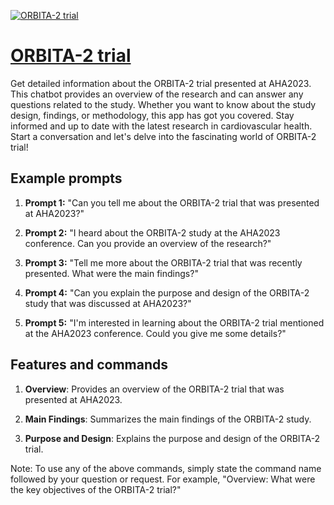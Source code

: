 [![ORBITA-2 trial](https://files.oaiusercontent.com/file-KMg1JxXBQNgYFFXOx5Ceg4uE?se=2123-10-18T23%3A36%3A44Z&sp=r&sv=2021-08-06&sr=b&rscc=max-age%3D31536000%2C%20immutable&rscd=attachment%3B%20filename%3Dff09c2a3-5de5-48b9-8525-607abd376236.png&sig=71tT/Su48d7jbPZ4GtoUQFBjrGaxEmBPnQbZyd2lJmw%3D)](https://chat.openai.com/g/g-GRI24W1UE-orbita-2-trial)

# [ORBITA-2 trial](https://chat.openai.com/g/g-GRI24W1UE-orbita-2-trial)

Get detailed information about the ORBITA-2 trial presented at AHA2023. This chatbot provides an overview of the research and can answer any questions related to the study. Whether you want to know about the study design, findings, or methodology, this app has got you covered. Stay informed and up to date with the latest research in cardiovascular health. Start a conversation and let's delve into the fascinating world of ORBITA-2 trial!

## Example prompts

1. **Prompt 1:** "Can you tell me about the ORBITA-2 trial that was presented at AHA2023?"

2. **Prompt 2:** "I heard about the ORBITA-2 study at the AHA2023 conference. Can you provide an overview of the research?"

3. **Prompt 3:** "Tell me more about the ORBITA-2 trial that was recently presented. What were the main findings?"

4. **Prompt 4:** "Can you explain the purpose and design of the ORBITA-2 study that was discussed at AHA2023?"

5. **Prompt 5:** "I'm interested in learning about the ORBITA-2 trial mentioned at the AHA2023 conference. Could you give me some details?"

## Features and commands

1. **Overview**: Provides an overview of the ORBITA-2 trial that was presented at AHA2023.

2. **Main Findings**: Summarizes the main findings of the ORBITA-2 study.

3. **Purpose and Design**: Explains the purpose and design of the ORBITA-2 trial.

Note: To use any of the above commands, simply state the command name followed by your question or request. For example, "Overview: What were the key objectives of the ORBITA-2 trial?"